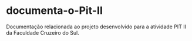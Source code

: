 # documenta-o-Pit-II
Documentação relacionada ao projeto desenvolvido para a atividade PIT II da Faculdade Cruzeiro do Sul.
